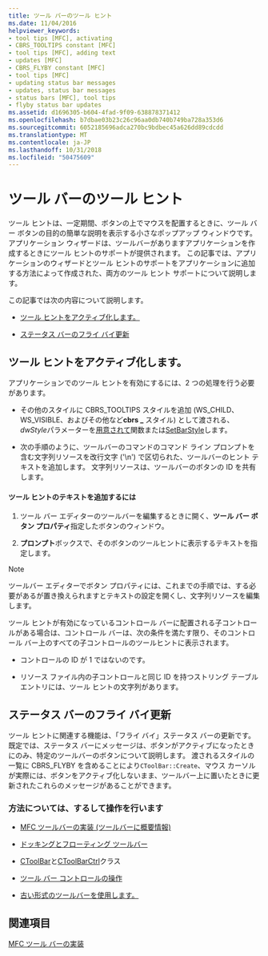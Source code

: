 ```yaml
---
title: ツール バーのツール ヒント
ms.date: 11/04/2016
helpviewer_keywords:
- tool tips [MFC], activating
- CBRS_TOOLTIPS constant [MFC]
- tool tips [MFC], adding text
- updates [MFC]
- CBRS_FLYBY constant [MFC]
- tool tips [MFC]
- updating status bar messages
- updates, status bar messages
- status bars [MFC], tool tips
- flyby status bar updates
ms.assetid: d1696305-b604-4fad-9f09-638878371412
ms.openlocfilehash: b7dbae03b23c26c96aa0db740b749ba728a353d6
ms.sourcegitcommit: 6052185696adca270bc9bdbec45a626dd89cdcdd
ms.translationtype: MT
ms.contentlocale: ja-JP
ms.lasthandoff: 10/31/2018
ms.locfileid: "50475609"
---
```

# <a name="toolbar-tool-tips"></a>ツール バーのツール ヒント

ツール ヒントは、一定期間、ボタンの上でマウスを配置するときに、ツール バー ボタンの目的の簡単な説明を表示する小さなポップアップ ウィンドウです。 アプリケーション ウィザードは、ツールバーがありますアプリケーションを作成するときにツール ヒントのサポートが提供されます。 この記事では、アプリケーションのウィザードとツール ヒントのサポートをアプリケーションに追加する方法によって作成された、両方のツール ヒント サポートについて説明します。

この記事では次の内容について説明します。

- [ツール ヒントをアクティブ化します。](#_core_activating_tool_tips)

- [ステータス バーのフライ バイ更新](#_core_fly_by_status_bar_updates)

##  <a name="_core_activating_tool_tips"></a> ツール ヒントをアクティブ化します。

アプリケーションでのツール ヒントを有効にするには、2 つの処理を行う必要があります。

- その他のスタイルに CBRS_TOOLTIPS スタイルを追加 (WS_CHILD、WS_VISIBLE、およびその他など**cbrs _** スタイル) として渡される、 *dwStyle*パラメーターを[用意されて](../mfc/reference/ctoolbar-class.md#create)関数または[SetBarStyle](../mfc/reference/ccontrolbar-class.md#setbarstyle)します。

- 次の手順のように、ツールバーのコマンドのコマンド ライン プロンプトを含む文字列リソースを改行文字 ('\n') で区切られた、ツールバーのヒント テキストを追加します。 文字列リソースは、ツールバーのボタンの ID を共有します。

#### <a name="to-add-the-tool-tip-text"></a>ツール ヒントのテキストを追加するには

1. ツール バー エディターのツールバーを編集するときに開く、**ツール バー ボタン プロパティ**指定したボタンのウィンドウ。

1. **プロンプト**ボックスで、そのボタンのツールヒントに表示するテキストを指定します。

> [!NOTE]
>  ツールバー エディターでボタン プロパティには、これまでの手順では、する必要があるが置き換えられますとテキストの設定を開くし、文字列リソースを編集します。

ツール ヒントが有効になっているコントロール バーに配置される子コントロールがある場合は、コントロール バーは、次の条件を満たす限り、そのコントロール バー上のすべての子コントロールのツールヒントに表示されます。

- コントロールの ID が 1 ではないのです。

- リソース ファイル内の子コントロールと同じ ID を持つストリング テーブル エントリには、ツール ヒントの文字列があります。

##  <a name="_core_fly_by_status_bar_updates"></a> ステータス バーのフライ バイ更新

ツール ヒントに関連する機能は、「フライ バイ」ステータス バーの更新です。 既定では、ステータス バーにメッセージは、ボタンがアクティブになったときにのみ、特定のツールバーのボタンについて説明します。 渡されるスタイルの一覧に CBRS_FLYBY を含めることにより`CToolBar::Create`、マウス カーソルが実際には、ボタンをアクティブ化しないまま、ツールバー上に置いたときに更新されたこれらのメッセージがあることができます。

### <a name="what-do-you-want-to-know-more-about"></a>方法については、するして操作を行います

- [MFC ツールバーの実装 (ツールバーに概要情報)](../mfc/mfc-toolbar-implementation.md)

- [ドッキングとフローティング ツールバー](../mfc/docking-and-floating-toolbars.md)

- [CToolBar](../mfc/reference/ctoolbar-class.md)と[CToolBarCtrl](../mfc/reference/ctoolbarctrl-class.md)クラス

- [ツール バー コントロールの操作](../mfc/working-with-the-toolbar-control.md)

- [古い形式のツールバーを使用します。](../mfc/using-your-old-toolbars.md)

## <a name="see-also"></a>関連項目

[MFC ツール バーの実装](../mfc/mfc-toolbar-implementation.md)

